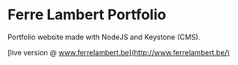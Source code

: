 # Ferre Lambert Portfolio

Portfolio website made with NodeJS and Keystone (CMS).

[live version @ www.ferrelambert.be](http://www.ferrelambert.be/)

